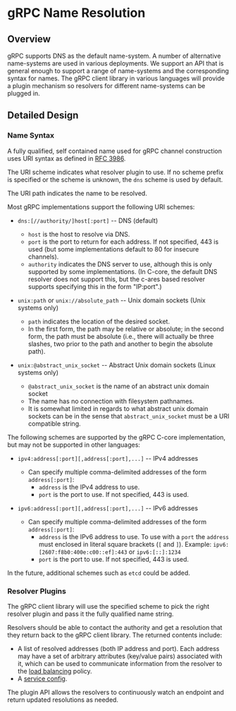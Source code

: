 # gRPC Name Resolution

## Overview

gRPC supports DNS as the default name-system. A number of alternative
name-systems are used in various deployments. We support an API that is
general enough to support a range of name-systems and the corresponding
syntax for names. The gRPC client library in various languages will
provide a plugin mechanism so resolvers for different name-systems can
be plugged in.

## Detailed Design

### Name Syntax

A fully qualified, self contained name used for gRPC channel construction
uses URI syntax as defined in [RFC 3986](https://tools.ietf.org/html/rfc3986).

The URI scheme indicates what resolver plugin to use.  If no scheme
prefix is specified or the scheme is unknown, the `dns` scheme is used
by default.

The URI path indicates the name to be resolved.

Most gRPC implementations support the following URI schemes:

- `dns:[//authority/]host[:port]` -- DNS (default)
  - `host` is the host to resolve via DNS.
  - `port` is the port to return for each address.  If not specified,
    443 is used (but some implementations default to 80 for insecure
    channels).
  - `authority` indicates the DNS server to use, although this is only
    supported by some implementations.  (In C-core, the default DNS
    resolver does not support this, but the c-ares based resolver
    supports specifying this in the form "IP:port".)

- `unix:path` or `unix://absolute_path` -- Unix domain sockets (Unix systems only)
  - `path` indicates the location of the desired socket.
  - In the first form, the path may be relative or absolute; in the
    second form, the path must be absolute (i.e., there will actually be
    three slashes, two prior to the path and another to begin the
    absolute path).

- `unix:@abstract_unix_socket` -- Abstract Unix domain sockets (Linux systems only)
  - `@abstract_unix_socket` is the name of an abstract unix domain socket
  - The name has no connection with filesystem pathnames.
  - It is somewhat limited in regards to what abstract unix domain sockets can be
    in the sense that `abstract_unix_socket` must be a URI compatible string.

The following schemes are supported by the gRPC C-core implementation,
but may not be supported in other languages:

- `ipv4:address[:port][,address[:port],...]` -- IPv4 addresses
  - Can specify multiple comma-delimited addresses of the form `address[:port]`:
    - `address` is the IPv4 address to use.
    - `port` is the port to use.  If not specified, 443 is used.

- `ipv6:address[:port][,address[:port],...]` -- IPv6 addresses
  - Can specify multiple comma-delimited addresses of the form `address[:port]`:
    - `address` is the IPv6 address to use. To use with a `port` the `address`
      must enclosed in literal square brackets (`[` and `]`).  Example:
      `ipv6:[2607:f8b0:400e:c00::ef]:443` or `ipv6:[::]:1234`
    - `port` is the port to use.  If not specified, 443 is used.

In the future, additional schemes such as `etcd` could be added.

### Resolver Plugins

The gRPC client library will use the specified scheme to pick the right
resolver plugin and pass it the fully qualified name string.

Resolvers should be able to contact the authority and get a resolution
that they return back to the gRPC client library. The returned contents
include:

- A list of resolved addresses (both IP address and port).  Each address
  may have a set of arbitrary attributes (key/value pairs) associated with
  it, which can be used to communicate information from the resolver to the
  [load balancing](load-balancing.md) policy.
- A [service config](service_config.md).

The plugin API allows the resolvers to continuously watch an endpoint
and return updated resolutions as needed.
